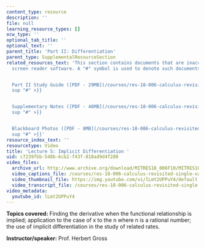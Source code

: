 ```yaml
---
content_type: resource
description: ''
file: null
learning_resource_types: []
ocw_type: ''
optional_tab_title: ''
optional_text: ''
parent_title: 'Part II: Differentiation'
parent_type: SupplementalResourceSection
related_resources_text: 'This section contains documents that are inaccessible to
  screen reader software. A "#" symbol is used to denote such documents.


  Part II Study Guide ([PDF - 29MB](/courses/res-18-006-calculus-revisited-single-variable-calculus-fall-2010/resources/mitres_18_006_study_2-1)){{<
  sup "#" >}}


  Supplementary Notes ([PDF - 46MB](/courses/res-18-006-calculus-revisited-single-variable-calculus-fall-2010/resources/mitres_18_006_supp_notes-1)){{<
  sup "#" >}}


  Blackboard Photos ([PDF - 8MB](/courses/res-18-006-calculus-revisited-single-variable-calculus-fall-2010/resources/mitres_18_006_blackboard-1)){{<
  sup "#" >}}'
resource_index_text: ''
resourcetype: Video
title: 'Lecture 5: Implicit Differentiation '
uid: c7239fbb-548b-6cb2-f43f-818ad9d4f280
video_files:
  archive_url: http://www.archive.org/download/MITRES18_006F10/MITRES18_006F10_26_0205_300k.mp4
  video_captions_file: /courses/res-18-006-calculus-revisited-single-variable-calculus-fall-2010/d30ba6c0760c5a5b8ca43dfce2753399_lLmt2UPPuY4.vtt
  video_thumbnail_file: https://img.youtube.com/vi/lLmt2UPPuY4/default.jpg
  video_transcript_file: /courses/res-18-006-calculus-revisited-single-variable-calculus-fall-2010/e7daeac13b80e3c8347ea376b6683f78_lLmt2UPPuY4.pdf
video_metadata:
  youtube_id: lLmt2UPPuY4
---
```


**Topics covered:** Finding the derivative when the functional relationship is implied; application to the case of x to the n where n is a rational number; the use of implicit differentiation in the study of related rates.

**Instructor/speaker:** Prof. Herbert Gross